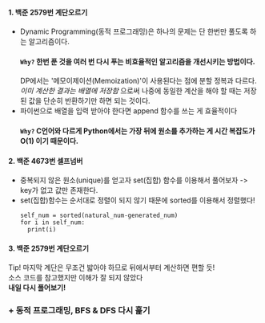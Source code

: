 #### 1. 백준 2579번 계단오르기
- Dynamic Programming(동적 프로그래밍)은 하나의 문제는 단 한번만 풀도록 하는 알고리즘이다.   
   #### __``Why?``__ 한번 푼 것을 여러 번 다시 푸는 비효율적인 알고리즘을 개선시키는 방법이다.   
   DP에서는 '메모이제이션(Memoization)'이 사용된다는 점에 분할 정복과 다르다. _이미 계산한 결과는 배열에 저장함_ 으로써 나중에 동일한 계산을 해야 할 때는 저장된 값을 단순히 반환하기만 하면 되는 것이다.
- 파이썬으로 배열을 입력 받아야 한다면 append 함수를 쓰는 게 효율적이다   
   #### __``Why?``__ C언어와 다르게 Python에서는 가장 뒤에 원소를 추가하는 게 시간 복잡도가 __O(1)__ 이기 때문이다.   
   
#### 2. 백준 4673번 셀프넘버   
- 중복되지 않은 원소(unique)를 얻고자 set(집합) 함수를 이용해서 풀어보자 -> key가 없고 값만 존재한다.   
- set(집합)함수는 순서대로 정렬이 되지 않기 때문에 sorted를 이용해서 정렬했다!
  ```
  self_num = sorted(natural_num-generated_num)
  for i in self_num:
    print(i)
  ```   

#### 3. 백준 2579번 계단오르기    
Tip! 마지막 계단은 무조건 밟아야 하므로 뒤에서부터 계산하면 편할 듯!    
     소스 코드를 참고했지만 이해가 잘 되지 않았다   
     __내일 다시 풀어보기!__   

### + 동적 프로그래밍, BFS & DFS 다시 훑기   
